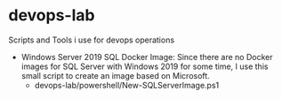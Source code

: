 # devops-lab
Scripts and Tools i use for devops operations

- Windows Server 2019 SQL Docker Image: Since there are no Docker images for SQL Server with Windows 2019 for some time, I use this small script to create an image based on Microsoft.
  - devops-lab/powershell/New-SQLServerImage.ps1
